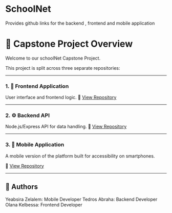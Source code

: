 # SchoolNet
Provides github links for the backend , frontend and mobile application 
# 🚀 Capstone Project Overview

Welcome to our schoolNet Capstone Project.

This project is split across three separate repositories:

---

### 1. 🧠 Frontend Application
User interface and frontend logic.
🔗 [View Repository](https://github.com/Olanakelbesa/schoolnet)

---

### 2. ⚙️ Backend API
Node.js/Express API for data handling.
🔗 [View Repository](https://github.com/tedab9/schoolNet-BE)

---

### 3. 📱 Mobile Application
A mobile version of the platform built for accessibility on smartphones.

🔗 [View Repository](https://github.com/tsega7659/SchoolNet-Mobile)

---

## 👤 Authors
Yeabsira Zelalem: Mobile Developer
Tedros Abraha: Backend Developer
Olana Kelbessa: Frontend Developer
